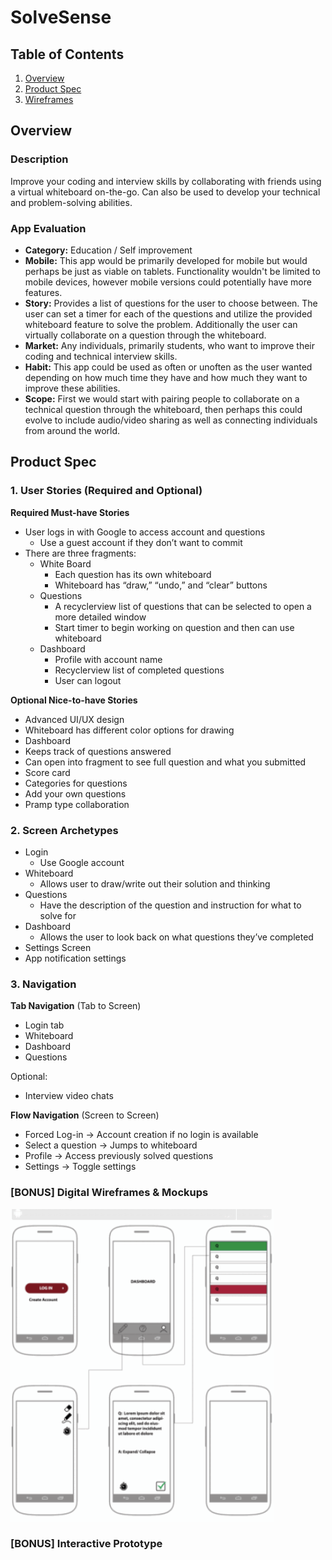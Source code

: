 # SolveSense

## Table of Contents
1. [Overview](#Overview)
1. [Product Spec](#Product-Spec)
1. [Wireframes](#Wireframes)

## Overview
### Description
Improve your coding and interview skills by collaborating with friends using a virtual whiteboard on-the-go. Can also be used to develop your technical and problem-solving abilities. 

### App Evaluation
- **Category:** Education / Self improvement 
- **Mobile:** This app would be primarily developed for mobile but would perhaps be just as viable on tablets. Functionality wouldn't be limited to mobile devices, however mobile versions could potentially have more features.
- **Story:** Provides a list of questions for the user to choose between. The user can set a timer for each of the questions and utilize the provided whiteboard feature to solve the problem. Additionally the user can virtually collaborate on a question through the whiteboard.
- **Market:** Any individuals, primarily students, who want to improve their coding and technical interview skills.
- **Habit:** This app could be used as often or unoften as the user wanted depending on how much time they have and how much they want to improve these abilities.
- **Scope:** First we would start with pairing people to collaborate on a technical question through the whiteboard, then perhaps this could evolve to include audio/video sharing as well as connecting individuals from around the world.

## Product Spec
### 1. User Stories (Required and Optional)

**Required Must-have Stories**

* User logs in with Google to access account and questions
	* Use a guest account if they don’t want to commit
* There are three fragments:
	* White Board
		* Each question has its own whiteboard
		* Whiteboard has “draw,” “undo,” and “clear” buttons
	* Questions
		* A recyclerview list of questions that can be selected to open a more detailed window
		* Start timer to begin working on question and then can use whiteboard
	* Dashboard
		* Profile with account name
		* Recyclerview list of completed questions
		* User can logout

**Optional Nice-to-have Stories**

* Advanced UI/UX design
* Whiteboard has different color options for drawing
* Dashboard
* Keeps track of questions answered
* Can open into fragment to see full question and what you submitted
* Score card
* Categories for questions
* Add your own questions
* Pramp type collaboration

### 2. Screen Archetypes

* Login
	* Use Google account
* Whiteboard 
	* Allows user to draw/write out their solution and thinking
* Questions 
	* Have the description of the question and instruction for what to solve for
* Dashboard
	* Allows the user to look back on what questions they’ve completed
* Settings Screen
* App notification settings

### 3. Navigation

**Tab Navigation** (Tab to Screen)

* Login tab
* Whiteboard
* Dashboard 
* Questions

Optional:
* Interview video chats

**Flow Navigation** (Screen to Screen)
* Forced Log-in -> Account creation if no login is available
* Select a question -> Jumps to whiteboard
* Profile -> Access previously solved questions
* Settings -> Toggle settings

### [BONUS] Digital Wireframes & Mockups
<img src="https://github.com/YisakeBeyene/SolveSense/blob/master/walkthrough.gif" height=500>

### [BONUS] Interactive Prototype

